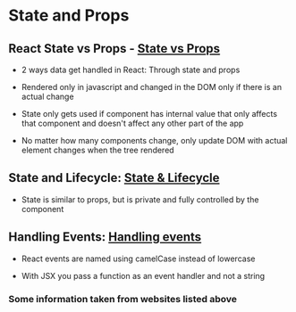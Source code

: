 # State and Props


## React State vs Props - [State vs Props](https://www.youtube.com/watch?v=qh3dYM6Keuw)

- 2 ways data get handled in React: Through state and props

- Rendered only in javascript and changed in the DOM only if there is an actual change

- State only gets used if component has internal value that only affects that component and doesn't affect any other part of the app

- No matter how many components change, only update DOM with actual element changes when the tree rendered

## State and Lifecycle: [State & Lifecycle](https://reactjs.org/docs/state-and-lifecycle.html)

- State is similar to props, but is private and fully controlled by the component

## Handling Events: [Handling events](https://reactjs.org/docs/handling-events.html)

- React events are named using camelCase instead of lowercase

- With JSX you pass a function as an event handler and not a string

### Some information taken from websites listed above